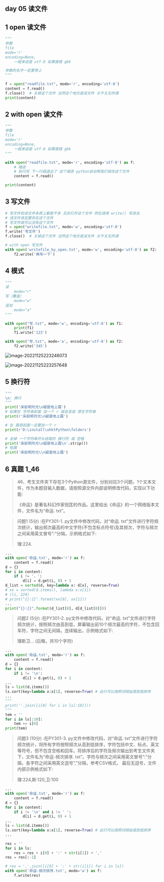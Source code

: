 ## day 05 读文件

## 1 open 读文件

```python
"""
参数
file
mode='r'
encoding=None,
    一般来说是 utf-8 如果报错 gbk

参数的名字一定要带上
"""

f = open("readfile.txt", mode='r', encoding='utf-8')
content = f.read()
f.close()  # 关掉这个文件 当然这个地方是读文件 关不关无所谓
print(content)
```

## 2 with open 读文件

```python
"""
参数
file
mode='r'
encoding=None,
    一般来说是 utf-8 如果报错 gbk
"""

with open("readfile.txt", mode='r', encoding='utf-8') as f:
    # 缩进
    # 执行完 下一行就退出了 这个缩进 python自动帮我们保存这个文件
    content = f.read()

print(content)
```

## 3 写文件

```python
# 写文件和读文件本质上都差不多 无非打开这个文件 然后调用 write() 写进去
# 读文件肯定要存在这个文件
# 写文件就可以没有这个文件
f = open("writefile.txt", mode='w', encoding='utf-8')
f.write('写文件')
f.close()  # 关掉这个文件 当然这个地方是读文件 关不关无所谓

# with open 写文件
with open('writefile_by_open.txt', mode='w', encoding='utf-8') as f2:
    f2.write('再写一下')
```

## 4 模式

```python
"""
读
    mode="r"
写（覆盖）
    mode="w"
追加
    mode="a"
"""

with open("写.txt", mode='w', encoding='utf-8') as f1:
    print(f1)
    f1.write('123')

with open("写.txt", mode='a', encoding='utf-8') as f2:
    f2.write('345')
```

![image-20221125223246073](assets/image-20221125223246073.png)

![image-20221125223257648](assets/image-20221125223257648.png)

## 5 换行符

```python
"""
\n: 换行
"""
print('床前明月光\n疑是地上霜')
# 如果在 字符串前面 加一个 r 就会变成 原生字符串
print(r'床前明月光\n疑是地上霜')

# 在 路径前面一定要加一个 r
print(r'D:\install\xhktPython\folders')

# 去掉 一个字符串开头结尾的 换行符 或 空格
print('床前明月光\n疑是地上霜\n'.strip())
# 拓展
print('床前明月光\\n疑是地上霜')
```

## 6 真题 1_46

> 46、考生文件夹下存在3个Python源文件，分别对应3个问题，1个文本文件，作为本题目输入数据，请按照源文件内部说明修改代码，实现以下功能:
>
> 《命运》是著名科幻作家倪匡的作品。这里给出《命运》的一个网络版本文件，文件名为“命运. txt”。

> 问题1 (5分) :在PY301-1. py文件中修改代码，对“命运. txt”文件进行字符频次统计，输出频次最高的中文字符(不包含标点符号)及其频次，字符与频次之间采用英文冒号”:”分隔，示例格式如下:
>
> 理:224.

```python
...
with open('命运.txt', mode='r') as f:
    content = f.read()
d = {}
for i in content:
    if i != '，':
        d[i] = d.get(i, 0) + 1
d_list = sorted(d, key=lambda x: d[x], reverse=True)
# xx = sorted(d.items(), lambda x:x[1])
# (li, 224)
# print("{}:{}".format(xx[0], xx[1]))
...
print("{}:{}".format(d_list[0], d[d_list[0]]))
```

> 问题2 (5分) :在PY301-2. py文件中修改代码，对“命运. txt”文件进行字符频次统计，按照频次由高到低，屏幕输出前10个频次最高的字符，不包含回车符，字符之间无间隔，连续输出，示例格式如下:
>
> 理斯卫... (后略，共10个字符)

```python
...
with open('命运.txt', mode='r') as f:
    content = f.read()
d = {}
for i in content:
    if i != '\n':
        d[i] = d.get(i, 0) + 1
...
ls = list(d.items())
ls.sort(key=lambda x:x[1], reverse=True) # 此行可以按照词频由高到低排序
...
"""
print(''.join([i[0] for i in ls[:10]]))
"""
tem = ''
for i in ls[:10]:
    tem += i[0]
print(tem)
```

> 问题3 (10分) :在PY301-3. py文件中修改代码，对“命运. txt”文件进行字符频次统计，将所有字符按照频次从高到低排序，字符包括中文、标点、英文等符号，但不包含空格和回车。将排序后的字符及频次输出到考生文件夹下，文件名为“命运-频次排序. txt”。字符与频次之间采用英文冒号”:”分隔，各字符之间采用英文逗号”,”分隔，参考CSV格式， 最后无逗号，文件内部示例格式如下:
>
> 理:224,斯:120,卫:100

```python
...
with open('命运.txt', mode='r') as f:
    content = f.read()
d = {}
for i in content:
    if i != '\n' and i != ' ':
        d[i] = d.get(i, 0) + 1
...
ls = list(d.items())
ls.sort(key=lambda x:x[1], reverse=True) # 此行可以按照词频由高到低排序
...

res = ''
for i in ls:
    res = res + i[0] + ':' + str(i[1]) + ','
res = res[:-1]

# res = ','.join([i[0] + ':' + str(i[1]) for i in ls])
with open('命运-频次排序.txt', mode='w') as f:
    f.write(res)
```

